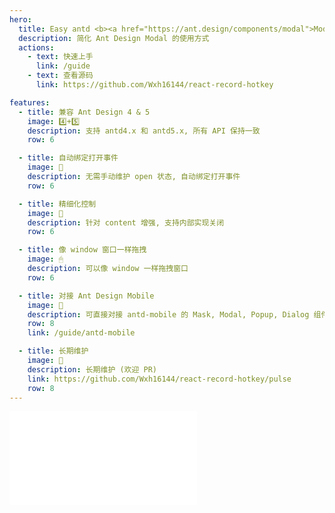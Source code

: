 ```yaml
---
hero:
  title: Easy antd <b><a href="https://ant.design/components/modal">Modal</a><b>
  description: 简化 Ant Design Modal 的使用方式
  actions:
    - text: 快速上手
      link: /guide
    - text: 查看源码
      link: https://github.com/Wxh16144/react-record-hotkey

features:
  - title: 兼容 Ant Design 4 & 5
    image: 4️⃣+5️⃣
    description: 支持 antd4.x 和 antd5.x, 所有 API 保持一致
    row: 6

  - title: 自动绑定打开事件
    image: 🔗
    description: 无需手动维护 open 状态, 自动绑定打开事件
    row: 6

  - title: 精细化控制
    image: 📌
    description: 针对 content 增强, 支持内部实现关闭
    row: 6

  - title: 像 window 窗口一样拖拽
    image: 🖱
    description: 可以像 window 一样拖拽窗口
    row: 6

  - title: 对接 Ant Design Mobile
    image: 🧩
    description: 可直接对接 antd-mobile 的 Mask, Modal, Popup, Dialog 组件
    row: 8
    link: /guide/antd-mobile

  - title: 长期维护
    image: 📅
    description: 长期维护 (欢迎 PR)
    link: https://github.com/Wxh16144/react-record-hotkey/pulse
    row: 8
---
```


<embed src="../README.md"></embed>
